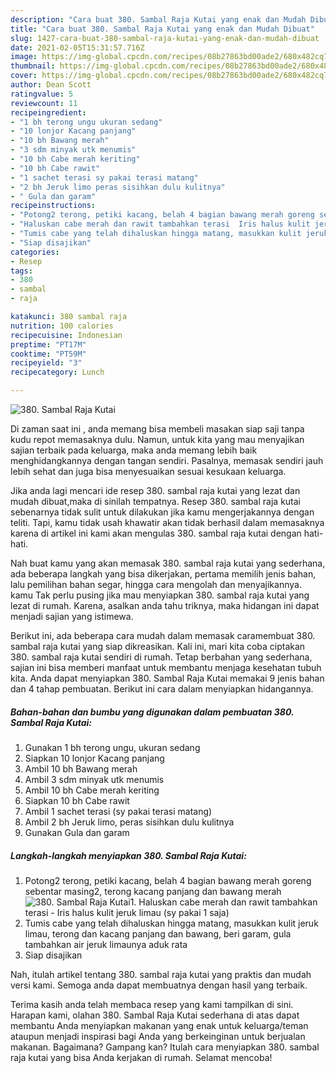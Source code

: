 ```yaml
---
description: "Cara buat 380. Sambal Raja Kutai yang enak dan Mudah Dibuat"
title: "Cara buat 380. Sambal Raja Kutai yang enak dan Mudah Dibuat"
slug: 1427-cara-buat-380-sambal-raja-kutai-yang-enak-dan-mudah-dibuat
date: 2021-02-05T15:31:57.716Z
image: https://img-global.cpcdn.com/recipes/08b27863bd00ade2/680x482cq70/380-sambal-raja-kutai-foto-resep-utama.jpg
thumbnail: https://img-global.cpcdn.com/recipes/08b27863bd00ade2/680x482cq70/380-sambal-raja-kutai-foto-resep-utama.jpg
cover: https://img-global.cpcdn.com/recipes/08b27863bd00ade2/680x482cq70/380-sambal-raja-kutai-foto-resep-utama.jpg
author: Dean Scott
ratingvalue: 5
reviewcount: 11
recipeingredient:
- "1 bh terong ungu ukuran sedang"
- "10 lonjor Kacang panjang"
- "10 bh Bawang merah"
- "3 sdm minyak utk menumis"
- "10 bh Cabe merah keriting"
- "10 bh Cabe rawit"
- "1 sachet terasi sy pakai terasi matang"
- "2 bh Jeruk limo peras sisihkan dulu kulitnya"
- " Gula dan garam"
recipeinstructions:
- "Potong2 terong, petiki kacang, belah 4 bagian bawang merah goreng sebentar masing2, terong kacang panjang dan bawang merah"
- "Haluskan cabe merah dan rawit tambahkan terasi  Iris halus kulit jeruk limau (sy pakai 1 saja)"
- "Tumis cabe yang telah dihaluskan hingga matang, masukkan kulit jeruk limau, terong dan kacang panjang dan bawang, beri garam, gula tambahkan air jeruk limaunya aduk rata"
- "Siap disajikan"
categories:
- Resep
tags:
- 380
- sambal
- raja

katakunci: 380 sambal raja 
nutrition: 100 calories
recipecuisine: Indonesian
preptime: "PT17M"
cooktime: "PT59M"
recipeyield: "3"
recipecategory: Lunch

---
```



![380. Sambal Raja Kutai](https://img-global.cpcdn.com/recipes/08b27863bd00ade2/680x482cq70/380-sambal-raja-kutai-foto-resep-utama.jpg)

Di zaman  saat ini , anda memang bisa membeli masakan siap saji tanpa kudu repot memasaknya dulu. Namun, untuk kita yang mau menyajikan sajian terbaik pada keluarga, maka anda memang lebih baik menghidangkannya dengan tangan sendiri. Pasalnya, memasak sendiri jauh lebih sehat dan juga bisa menyesuaikan sesuai kesukaan keluarga.

Jika anda lagi mencari ide resep 380. sambal raja kutai yang lezat dan mudah dibuat,maka di sinilah tempatnya. Resep 380. sambal raja kutai  sebenarnya tidak sulit untuk dilakukan jika kamu mengerjakannya dengan teliti. Tapi, kamu tidak usah khawatir akan tidak berhasil dalam memasaknya 
karena di artikel ini kami akan mengulas 380. sambal raja kutai dengan hati-hati.  



Nah buat kamu yang akan memasak 380. sambal raja kutai yang sederhana, ada beberapa langkah yang bisa dikerjakan, pertama memilih jenis bahan, lalu pemilihan bahan segar, hingga cara mengolah dan menyajikannya. kamu Tak perlu pusing jika mau menyiapkan 380. sambal raja kutai yang lezat di rumah. Karena, asalkan anda  tahu triknya, maka hidangan ini dapat menjadi sajian yang istimewa.

Berikut ini, ada beberapa cara mudah dalam memasak caramembuat 380. sambal raja kutai yang siap dikreasikan. Kali ini, mari kita coba ciptakan 380. sambal raja kutai sendiri di rumah. Tetap berbahan yang sederhana, sajian ini bisa memberi manfaat untuk membantu menjaga kesehatan tubuh kita. Anda dapat menyiapkan 380. Sambal Raja Kutai memakai 9 jenis bahan dan 4 tahap pembuatan. Berikut ini cara dalam menyiapkan hidangannya.

<!--inarticleads1-->

##### Bahan-bahan dan bumbu yang digunakan dalam pembuatan 380. Sambal Raja Kutai:

1. Gunakan 1 bh terong ungu, ukuran sedang
1. Siapkan 10 lonjor Kacang panjang
1. Ambil 10 bh Bawang merah
1. Ambil 3 sdm minyak utk menumis
1. Ambil 10 bh Cabe merah keriting
1. Siapkan 10 bh Cabe rawit
1. Ambil 1 sachet terasi (sy pakai terasi matang)
1. Ambil 2 bh Jeruk limo, peras sisihkan dulu kulitnya
1. Gunakan  Gula dan garam




<!--inarticleads2-->

##### Langkah-langkah menyiapkan 380. Sambal Raja Kutai:

1. Potong2 terong, petiki kacang, belah 4 bagian bawang merah goreng sebentar masing2, terong kacang panjang dan bawang merah
<img src="https://img-global.cpcdn.com/steps/634ce9933de30fb1/160x128cq70/380-sambal-raja-kutai-langkah-memasak-1-foto.jpg" alt="380. Sambal Raja Kutai">1. Haluskan cabe merah dan rawit tambahkan terasi  - Iris halus kulit jeruk limau (sy pakai 1 saja)
1. Tumis cabe yang telah dihaluskan hingga matang, masukkan kulit jeruk limau, terong dan kacang panjang dan bawang, beri garam, gula tambahkan air jeruk limaunya aduk rata
1. Siap disajikan




Nah, itulah artikel tentang  380. sambal raja kutai  yang praktis dan mudah versi kami. Semoga anda dapat membuatnya dengan hasil yang terbaik. 

Terima kasih anda telah membaca resep yang kami tampilkan di sini. Harapan kami, olahan  380. Sambal Raja Kutai sederhana di atas dapat membantu Anda menyiapkan makanan yang enak untuk keluarga/teman ataupun menjadi inspirasi bagi Anda yang berkeinginan untuk berjualan makanan. Bagaimana? Gampang kan? Itulah cara menyiapkan 380. sambal raja kutai yang bisa Anda kerjakan di rumah. Selamat mencoba!

